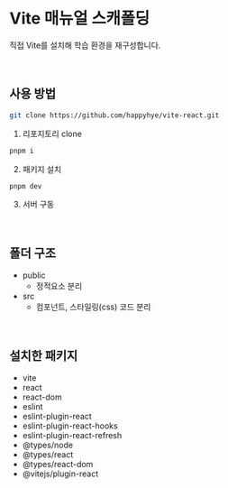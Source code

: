 # Vite 매뉴얼 스캐폴딩

직접 Vite를 설치해 학습 환경을 재구성합니다.

<br />

## 사용 방법
```bash
git clone https://github.com/happyhye/vite-react.git
```
1. 리포지토리 clone

```bash
pnpm i
```
2. 패키지 설치

```bash
pnpm dev
```
3. 서버 구동

<br />

## 폴더 구조
- public
  - 정적요소 분리
- src
  - 컴포넌트, 스타일링(css) 코드 분리

<br />

## 설치한 패키지
- vite
- react
- react-dom
- eslint
- eslint-plugin-react
- eslint-plugin-react-hooks
- eslint-plugin-react-refresh
- @types/node
- @types/react
- @types/react-dom
- @vitejs/plugin-react